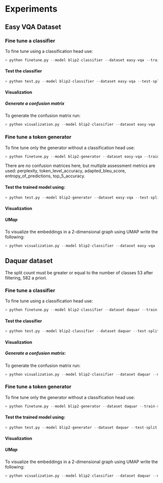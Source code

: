 # Experiments


## Easy VQA Dataset

### Fine tune a classifier
To fine tune using a classification head use:
```python
> python finetune.py --model blip2-classifier --dataset easy-vqa --train-split 'train' --val-split 'val'
```

#### Test the classifier
```python
> python test.py --model blip2-classifier --dataset easy-vqa --test-split 'test[:500]'
```
#### Visualization

##### Generate a confusion matrix
To generate the confusion matrix run:
```python
> python visualization.py --model blip2-classifier --dataset easy-vqa --metric confusion-matrix --split 'train[:1000]'
```

### Fine tune a token generator
To fine tune only the generator without a classification head use:
```python
> python finetune.py --model blip2-generator --dataset easy-vqa --train-split 'train[:1000]' --val-split 'val[:200]'
```

There are no confusion matrices here, but multiple assessment metrics are used: perplexity, token_level_accuracy, adapted_bleu_score, entropy_of_predictions, top_5_accuracy.

#### Test the trained model using:
```python
> python test.py --model blip2-generator --dataset easy-vqa --test-split 'test[:1000]'
```

#### Visualization
##### UMap

To visualize the embeddings in a 2-dimensional graph using UMAP write the following:
```python
> python visualization.py --model blip2-classifier --dataset easy-vqa --metric umap --split 'test[:500]'
```


## Daquar dataset
The split count must be greater or equal to the number of classes 53 after filtering, 582 a priori.
### Fine tune a classifier
To fine tune using a classification head use:
```python
> python finetune.py --model blip2-classifier --dataset daquar --train-split 'train[:1000]' --val-split 'val[:200]'
```

#### Test the classifier
```python
> python test.py --model blip2-classifier --dataset daquar --test-split 'test'
```
#### Visualization

##### Generate a confusion matrix:
To generate the confusion matrix run:
```python
> python visualization.py --model blip2-classifier --dataset daquar --metric confusion-matrix --split 'train[:1000]'
``` 

### Fine tune a token generator
To fine tune only the generator without a classification head use:
```python
> python finetune.py --model blip2-generator --dataset daquar --train-split 'train[:1000]' --val-split 'val[:200]'
```

#### Test the trained model using:
```python
> python test.py --model blip2-generator --dataset daquar --test-split 'test[:1000]'
```

#### Visualization
##### UMap

To visualize the embeddings in a 2-dimensional graph using UMAP write the following:
```python
> python visualization.py --model blip2-classifier --dataset daquar --metric umap --split 'test[:300]'
```
